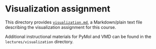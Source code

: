 # Visualization assignment

This directory provides [`visualization.md`](visualization.md), a Markdown/plain text file describing the visualization assignment for this course.

Additional instructional materials for PyMol and VMD can be found in the `lectures/visualization` directory.
